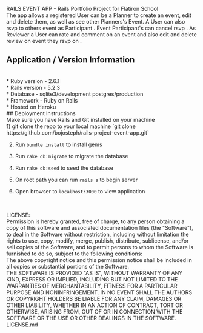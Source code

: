 RAILS EVENT APP - Rails Portfolio Project for Flatiron School
<br>
The app allows a registered User can be a Planner to create an  event, edit and delete them, as well as see other Planners's Event.
A User can also rsvp to others event as Participant . Event Participant's can cancel rsvp .
As Reviewer a User can rate and comment on an event and also edit and delete review on event they rsvp on . 
<br>
## Application / Version Information
<br>
* Ruby version - 2.6.1
<br>
* Rails version - 5.2.3
<br>
* Database - sqlite3/development  postgres/production
<br>
* Framework - Ruby on Rails
<br>
* Hosted on Heroku
<br>
## Deployment Instructions
<br>
Make sure you have Rails and Git installed on your machine
<br>
1) git clone the repo to your local machine `git clone https://github.com/bojosteph/rails-project-event-app.git`

2) Run `bundle install` to install gems

3) Run `rake db:migrate` to migrate the database

4) Run `rake db:seed` to seed the database

4) On root path you can run `rails s` to begin server

5) Open browser to `localhost:3000` to view application

<br>

LICENSE:
<br>
Permission is hereby granted, free of charge, to any person
obtaining a copy of this software and associated documentation
files (the "Software"), to deal in the Software without
restriction, including without limitation the rights to use,
copy, modify, merge, publish, distribute, sublicense, and/or sell
copies of the Software, and to permit persons to whom the
Software is furnished to do so, subject to the following
conditions:
<br>
The above copyright notice and this permission notice shall be
included in all copies or substantial portions of the Software.
<br>
THE SOFTWARE IS PROVIDED "AS IS", WITHOUT WARRANTY OF ANY KIND,
EXPRESS OR IMPLIED, INCLUDING BUT NOT LIMITED TO THE WARRANTIES
OF MERCHANTABILITY, FITNESS FOR A PARTICULAR PURPOSE AND
NONINFRINGEMENT. IN NO EVENT SHALL THE AUTHORS OR COPYRIGHT
HOLDERS BE LIABLE FOR ANY CLAIM, DAMAGES OR OTHER LIABILITY,
WHETHER IN AN ACTION OF CONTRACT, TORT OR OTHERWISE, ARISING
FROM, OUT OF OR IN CONNECTION WITH THE SOFTWARE OR THE USE OR
OTHER DEALINGS IN THE SOFTWARE.
<br>
LICENSE.md
